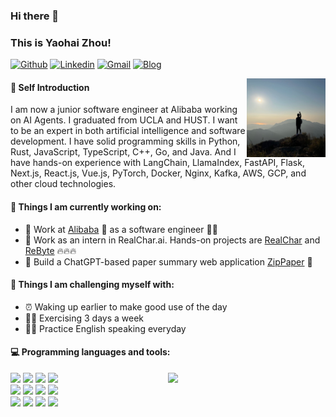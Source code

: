 ### Hi there 👋
### This is Yaohai Zhou!
[![Github](https://img.shields.io/badge/-Github-000?style=flat&logo=Github&logoColor=white)](https://github.com/yaohaizhou)
[![Linkedin](https://img.shields.io/badge/-LinkedIn-blue?style=flat&logo=Linkedin&logoColor=white)](https://www.linkedin.com/in/yaohai-zhou/)
[![Gmail](https://img.shields.io/badge/-Gmail-c14438?style=flat&logo=Gmail&logoColor=white)](mailto:zyh828482@gmail.com)
[![Blog](https://img.shields.io/badge/Blog-Chinese-red)](https://yaohaizhou.github.io/)


<img align="right" alt="img" src="https://github.com/yaohaizhou/yaohaizhou/blob/main/WechatIMG68.jpeg" width="25%" height="auto" />

#### 👦 Self Introduction

I am now a junior software engineer at Alibaba working on AI Agents. I graduated from UCLA and HUST. I want to be an expert in both artificial intelligence and software development. I have solid programming skills in Python, Rust, JavaScript, TypeScript, C++, Go, and Java. And I have hands-on experience with LangChain, LlamaIndex, FastAPI, Flask, Next.js, React.js, Vue.js, PyTorch, Docker, Nginx, Kafka, AWS, GCP, and other cloud technologies.

#### 🌱 Things I am currently working on: 
- 🔭 Work at [Alibaba](https://www.alibaba.com/) 🏢 as a software engineer 👨‍💻
- 🎯 Work as an intern in RealChar.ai. Hands-on projects are [RealChar](https://realchar.ai/) and [ReByte](https://rebyte.ai/) 🔥🔥🔥
- 📝 Build a ChatGPT-based paper summary web application [ZipPaper](https://zippaper.org/) 🚀

#### :muscle: Things I am challenging myself with:
- ⏰ Waking up earlier to make good use of the day
- 🚴‍♂️ Exercising 3 days a week
- 👋🏻 Practice English speaking everyday


#### :computer: Programming languages and tools: 
<p>
	<img width="50%" align="right" src="https://github-readme-stats.vercel.app/api?username=yaohaizhou&show_icons=true&hide_border=true" />
	
<code><img width="10%" src="https://www.vectorlogo.zone/logos/alibabagroup/alibabagroup-ar21.svg"></code>
<code><img width="10%" src="https://www.vectorlogo.zone/logos/python/python-ar21.svg"></code>
<code><img width="10%" src="https://www.vectorlogo.zone/logos/rust-lang/rust-lang-ar21.svg"></code>
<code><img width="10%" src="https://www.vectorlogo.zone/logos/java/java-ar21.svg"></code>
<br />
<code><img width="10%" src="https://upload.wikimedia.org/wikipedia/commons/thumb/d/d1/UCLA_Bruins_primary_logo.svg/2560px-UCLA_Bruins_primary_logo.svg.png"></code>
<code><img width="10%" src="https://www.vectorlogo.zone/logos/mysql/mysql-ar21.svg"></code>
<code><img width="10%" src="https://www.vectorlogo.zone/logos/pytorch/pytorch-ar21.svg"></code>
<code><img width="10%" src="https://www.vectorlogo.zone/logos/docker/docker-ar21.svg"></code>
<br />
<code><img width="10%" src="https://upload.wikimedia.org/wikipedia/en/c/c5/Hustseals.png"></code>
<code><img width="10%" src="https://media.licdn.com/dms/image/D4E12AQHQP9J275Q_uA/article-cover_image-shrink_423_752/0/1700940849777?e=1715212800&v=beta&t=HSFBEl4x0eB558uOmcoNSOM2NWAETwgzVV6HElREKy0"></code>
<code><img width="10%" src="https://techvify-software.com/wp-content/uploads/2023/12/llamaindex.png"></code>
<code><img width="10%" src="https://www.vectorlogo.zone/logos/alibabacloud/alibabacloud-ar21.svg"></code>
</p>
